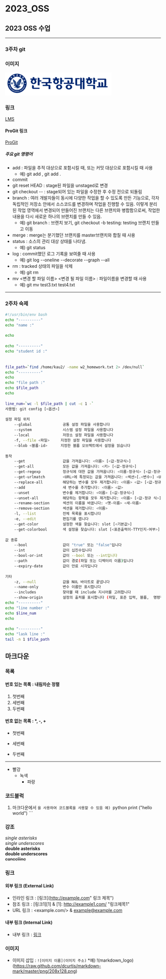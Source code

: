# 2023_OSS
## 2023 OSS 수업 

-----
### 3주차 git

### 이미지
![한국항공대학교 로고](../img/kau.png "한국항공대학교")


### 링크   
[LMS](https://lms.kau.ac.kr "항공대학교 강의관리시스템")

#### ProGit 링크
[ProGit](https://git-scm.com/book/ko/v2 "git 문서, 한국어")


##### 주요 git 명령어
* add : 파일을 추적 대상으로 포함시킬 때, 또는 커밋 대상으로 포함시킬 때 사용
    * 예) git add <file name>, git add .
* commit
* git reset HEAD <file> : stage된 파일을 unstaged로 변경
* git checkout -- <file> : stage되어 있는 파일을 수정한 후 수정 전으로 되돌림 
* branch : 여러 개발자들이 동시에 다양한 작업을 할 수 있도록 만든 기능으로, 각자 독립적인 저장소 안에서 소스코드를 변경하며 작업을 진행할 수 있음. 이렇게 분리된 작업 영역에서 변경되어 만들어진 브랜치는 다른 브랜치와 병합함으로써, 작업한 내용을 다시 새로운 하나의 브랜치를 만들 수 있음. 
    * 예) git branch : 브랜치 보기, git checkout -b testing: testing 브랜치 만들고 이동
* merge : merge는 분기했던 브랜치를 master브랜치와 합칠 때 사용
* status : 소스의 관리 대상 상태를 나타냄.
    * 예) git status 
* log : commit했던 로그 기록을 보여줄 때 사용
    * 예) git log --oneline --decorate --graph --all
* rm : tracked 상태의 파일을 삭제
    * 예) git rm <file name>
* mv <변경 할 파일 이름> <변경 될 파일 이름> : 파일이름을 변경할 때 사용
    * 예) git mv test3.txt test4.txt



------
### 2주차 숙제

```bash
#!/usr/bin/env bash
echo "----------"
echo "name :"

echo

echo "----------"
echo "student id :"


file_path=`find /home/kau2/ -name w2_homework.txt 2> /dev/null`
echo "----------"
echo
echo "file path :"
echo $file_path
echo

line_num=`wc -l $file_path | cut -c 1 -`
사용법: git config [<옵션>]

설정 파일 위치
    --global              공통 설정 파일을 사용합니다
    --system              시스템 설정 파일을 사용합니다
    --local               저장소 설정 파일을 사용합니다
    -f, --file <파일>     지정한 설정 파일을 사용합니다
    --blob <블롭-id>      지정한 블롭 오브젝트에서 설정을 읽습니다

동작
    --get                 값을 가져옵니다: <이름> [<값-정규식>]
    --get-all             모든 값을 가져옵니다: <키> [<값-정규식>]
    --get-regexp          정규식에 대한 값을 가져옵니다: <이름-정규식> [<값-정규식>]
    --get-urlmatch        <URL>에 특정되는 값을 가져옵니다: <섹션>[.<변수>] <URL>
    --replace-all         해당하는 변수를 모두 제거합니다: <이름> <값> [<값-정규식>]
    --add                 새 변수를 추가합니다: <이름> <값>
    --unset               변수를 제거합니다: <이름> [<값-정규식>]
    --unset-all           해당하는 항목을 모두 제거합니다: <이름> [<값-정규 식>]
    --rename-section      섹션의 이름을 바꿉니다: <옛-이름> <새-이름>
    --remove-section      섹션을 제거합니다: <이름>
    -l, --list            전체 목록을 표시합니다
    -e, --edit            편집기를 엽니다
    --get-color           설정한 색을 찾습니다: slot [<기본값>]
    --get-colorbool       색 설정을 찾습니다: slot [<표준출력이-TTY인지-여부>]

값 종류
    --bool                값이 "true" 또는 "false"입니다
    --int                 값이 십진수입니다
    --bool-or-int         값이 --bool 또는 --int입니다
    --path                값이 경로(파일 또는 디렉터리 이름)입니다
    --expiry-date         값이 만료 시각입니다

기타
    -z, --null            값을 NUL 바이트로 끝냅니다
    --name-only           변수 이름만 표시합니다
    --includes            찾아볼 때 include 지시어를 고려합니다
    --show-origin         설정의 출처를 표시합니다 (파일, 표준 입력, 블롭,  명령행)
echo "----------"
echo "line number :"
echo $line_num
echo

echo "----------"
echo "lask line :"
tail -n 1 $file_path
```

## 마크다운
### 목록
#### 번호 있는 목록 : 내림차순 정렬
1. 첫번째
3. 세번째
2. 두번째

#### 번호 없는 목록 : *, -, +
* 첫번째
- 세번째
+ 두번째
-----
* 빨강
  * 녹색
    * 파랑


### 코드블럭 
1. 마크다운에서 ```을 사용하여 코드블록을 사용할 수 있음
    예) ```python
        print ("hello world")
        ```


### 강조
*single asterisks*    
_single underscores_    
**double asterisks**    
__double underscores__    
~~cancelline~~ 


### 링크
#### 외부 링크 (External Link)
* 인라인 링크 : [링크](http://example.com" 링크 제목")
* 참조 링크 : [링크1][1] & [1]: http://example1.com/ "링크제목1"
* URL 링크 : <example.com/> & <example@example.com>

#### 내부 링크 (Internal Link)
* 내부 링크 : [링크](#id) 


### 이미지
* 이미지 삽입 : `![이미지 이름](이미지 주소)`
    *예) !(markdown_logo)(https://raw.github.com/dcurtis/markdown-mark/master/png/208x128.png)


